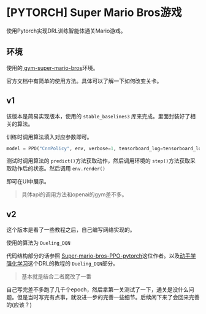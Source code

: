 # [PYTORCH] Super Mario Bros游戏

使用Pytorch实现DRL训练智能体通关Mario游戏。

## 环境

使用的[ gym-super-mario-bros](https://github.com/Kautenja/gym-super-mario-bros)环境。

官方文档中有简单的使用方法。具体可以了解一下如何改变关卡。

## v1

该版本是简易实现版本，使用的 `stable_baselines3` 库来完成。里面封装好了相关的算法。

训练时调用算法填入对应参数即可。

```python
model = PPO("CnnPolicy", env, verbose=1, tensorboard_log=tensorboard_log, **train_params)
```

测试时调用算法的 `predict()`方法获取动作，然后调用环境的 `step()`方法获取采取动作后的状态。然后调用 `env.render()`

即可在UI中展示。

> 具体api的调用方法和openai的gym差不多。

## v2

这个版本是看了一些教程之后，自己编写网络实现的。

使用的算法为 `Dueling_DQN` 

代码结构部分的话参照 [Super-mario-bros-PPO-pytorch](https://github.com/vietnh1009/Super-mario-bros-PPO-pytorch)这位作者。以及[动手学强化学习](https://hrl.boyuai.com/chapter/1/%E5%88%9D%E6%8E%A2%E5%BC%BA%E5%8C%96%E5%AD%A6%E4%B9%A0/)这个DRL的教程的 `Dueling_DQN`部分。

> 基本就是结合二者魔改了一番

自己写完差不多跑了几千个epoch，然后拿第一关测试了一下，通关是没什么问题。但是当时写完有点事，就没进一步的完善一些细节。后续闲下来了会回来完善的(应该？)

